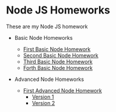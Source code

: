 # Node JS Homeworks

These are my Node JS homework

- Basic Node Homeworks

  - [First Basic Node Homework](/Basic_Node_Homeworks/Node_1_homework-filesystem/)
  - [Second Basic Node Homework](/Basic_Node_Homeworks/Node_2_homework_events/)
  - [Third Basic Node Homework](/Basic_Node_Homeworks/Node_3_homework_server/)
  - [Forth Basic Node Homework](/Basic_Node_Homeworks/Node_4_homework_empress/)

- Advanced Node Homeworks

  - [First Advanced Node Homework](/Advanced_Node_Homeworks/Node_Zoo_homework/)
    - [Version 1](/Advanced_Node_Homeworks/Node_Zoo_homework/V1/)
    - [Version 2](/Advanced_Node_Homeworks/Node_Zoo_homework/V2/)
